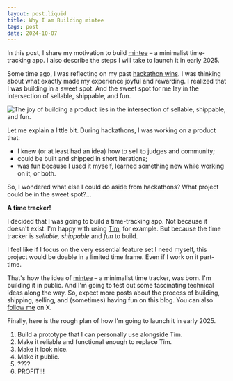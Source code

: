 ```yaml
---
layout: post.liquid
title: Why I am Building mintee
tags: post
date: 2024-10-07
---
```


In this post, I share my motivation to build [mintee](https://mintee.app) – a minimalist time-tracking app.
I also describe the steps I will take to launch it in early 2025.

Some time ago, I was reflecting on my past [hackathon wins](/posts/how-i-won-three-hackatons-in-a-row).
I was thinking about what exactly made my experience joyful and rewarding.
I realized that I was building in a sweet spot.
And the sweet spot for me lay in the intersection of sellable, shippable, and fun.

![The joy of building a product lies in the intersection of sellable, shippable, and fun.](/media/why-building-mintee.png)

Let me explain a little bit. During hackathons, I was working on a product that:

- I knew (or at least had an idea) how to sell to judges and community;
- could be built and shipped in short iterations;
- was fun because I used it myself, learned something new while working on it, or both.

So, I wondered what else I could do aside from hackathons?
What project could be in the sweet spot?...

**A time tracker!**

I decided that I was going to build a time-tracking app.
Not because it doesn't exist. I'm happy with using [Tim](https://tim.neat.software), for example.
But because the time tracker is _sellable, shippable_ and _fun_ to build.

I feel like if I focus on the very essential feature set I need myself, this project would be doable in a limited time frame.
Even if I work on it part-time.

That's how the idea of [mintee](https://mintee.app) – a minimalist time tracker, was born.
I'm building it in public. And I'm going to test out some fascinating technical ideas along the way.
So, expect more posts about the process of building, shipping, selling, and (sometimes) having fun on this blog.
You can also [follow me](https://x.com/e1z4) on X.

Finally, here is the rough plan of how I'm going to launch it in early 2025.

1. Build a prototype that I can personally use alongside Tim.
2. Make it reliable and functional enough to replace Tim.
3. Make it look nice.
4. Make it public.
5. ????
6. PROFIT!!!
